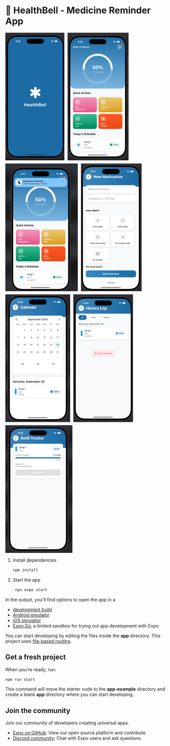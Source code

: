 # 💊 HealthBell - Medicine Reminder App

<div style="display: flex; gap: 10px; flex-wrap: wrap; align-items: flex-start;">
  <img src="/assets/images/readme/splash.png" alt="Splash Screen" style="height: 400px; object-fit: contain;"/>
  <img src="/assets/images/readme/home.png" alt="Home page" style="height: 400px; object-fit: contain;"/>
  <img src="/assets/images/readme/notification.png" alt="Notification" style="height: 400px; object-fit: contain;"/>
  <img src="/assets/images/readme/add-med.png" alt="Add Medication" style="height: 400px; object-fit: contain;"/>
  <img src="/assets/images/readme/celender.png" alt="Celender page" style="height: 400px; object-fit: contain;"/>
  <img src="/assets/images/readme/history.png" alt="History page" style="height: 400px; object-fit: contain;"/>
  <img src="/assets/images/readme/refill.png" alt="Refill page" style="height: 400px; object-fit: contain;"/>
</div>

1. Install dependencies

   ```bash
   npm install
   ```

2. Start the app

   ```bash
    npx expo start
   ```

In the output, you'll find options to open the app in a

- [development build](https://docs.expo.dev/develop/development-builds/introduction/)
- [Android emulator](https://docs.expo.dev/workflow/android-studio-emulator/)
- [iOS simulator](https://docs.expo.dev/workflow/ios-simulator/)
- [Expo Go](https://expo.dev/go), a limited sandbox for trying out app development with Expo

You can start developing by editing the files inside the **app** directory. This project uses [file-based routing](https://docs.expo.dev/router/introduction).

## Get a fresh project

When you're ready, run:

```bash
npm run start
```

This command will move the starter code to the **app-example** directory and create a blank **app** directory where you can start developing.

## Join the community

Join our community of developers creating universal apps.

- [Expo on GitHub](https://github.com/expo/expo): View our open source platform and contribute.
- [Discord community](https://chat.expo.dev): Chat with Expo users and ask questions.
